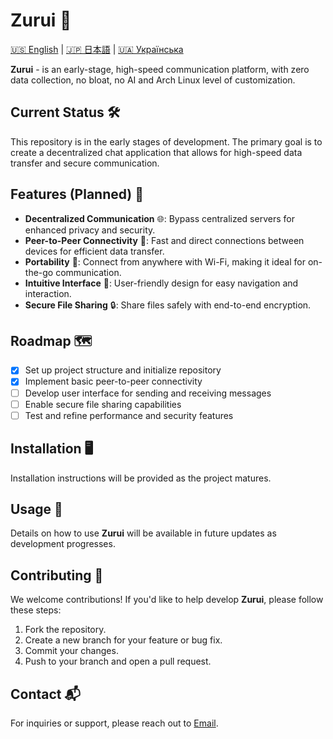 # Zurui 🚀

[🇺🇸 English](README.md) | [🇯🇵 日本語](README_jap.md) | [🇺🇦 Українська](README_ukr.md)

**Zurui** - is an early-stage, high-speed communication platform, with zero  data collection, no bloat, no AI and Arch Linux level of customization.
## Current Status 🛠️

This repository is in the early stages of development. The primary goal is to create a decentralized chat application that allows for high-speed data transfer and secure communication.

## Features (Planned) 🌟

-   **Decentralized Communication** 🌐: Bypass centralized servers for enhanced privacy and security.
-   **Peer-to-Peer Connectivity** 🔗: Fast and direct connections between devices for efficient data transfer.
-   **Portability** 📱: Connect from anywhere with Wi-Fi, making it ideal for on-the-go communication.
-   **Intuitive Interface** 🎨: User-friendly design for easy navigation and interaction.
-   **Secure File Sharing** 🔒: Share files safely with end-to-end encryption.

## Roadmap 🗺️

-   [x] Set up project structure and initialize repository
-   [x] Implement basic peer-to-peer connectivity
-   [ ] Develop user interface for sending and receiving messages
-   [ ] Enable secure file sharing capabilities
-   [ ] Test and refine performance and security features

## Installation 🖥️

Installation instructions will be provided as the project matures.

## Usage 📖

Details on how to use **Zurui** will be available in future updates as development progresses.

## Contributing 🤝

We welcome contributions! If you'd like to help develop **Zurui**, please follow these steps:

1. Fork the repository.
2. Create a new branch for your feature or bug fix.
3. Commit your changes.
4. Push to your branch and open a pull request.

## Contact 📬

For inquiries or support, please reach out to [Email](mailto:akzestia@gmail.com).
